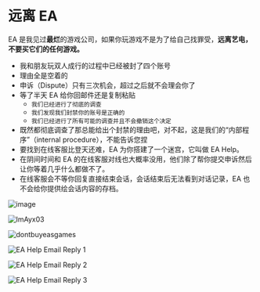 # 远离 EA
EA 是我见过**最烂**的游戏公司，如果你玩游戏不是为了给自己找罪受，**远离艺电，不要买它们的任何游戏。**

- 我和朋友玩双人成行的过程中已经被封了四个账号
- 理由全是空着的
- 申诉（Dispute）只有三次机会，超过之后就不会理会你了
- 等了半天 EA 给你回邮件还是复制粘贴
  - `我们已经进行了彻底的调查`
  - `我们发现我们封禁你的账号是正确的`
  - `我们已经进行了所有可能的调查并且不会撤销这个决定`
- 既然都彻底调查了那总能给出个封禁的理由吧，对不起，这是我们的“内部程序”（internal procedure），不能告诉您捏
- 要找到在线客服比登天还难，EA 为你搭建了一个迷宫，它叫做 EA Help。
- 在阴间时间和 EA 的在线客服对线也大概率没用，他们除了帮你提交申诉然后让你等着几乎什么都做不了。
- 在线客服会不等你回复直接结束会话，会话结束后无法看到对话记录，EA 也不会给你提供绘会话内容的存档。

![image](https://github.com/Ayx03/EA/assets/75155322/97e34f39-bd13-487c-926b-0526e0261265)

![ImAyx03](https://github.com/Ayx03/EA/assets/75155322/980dbe21-31fa-47c7-940c-f1bac0260945)

![dontbuyeasgames](https://github.com/Ayx03/EA/assets/75155322/34f1d628-80fc-4f89-a9b7-1daa38ff7e41)

![EA Help Email Reply 1](https://github.com/Ayx03/EA/assets/75155322/14582756-6c00-4c4f-a272-382ded9e38ce)

![EA Help Email Reply 2](https://github.com/Ayx03/StayAwayFromEA/assets/75155322/5f49053d-db91-41ff-a0dc-3895cfc6711f)

![EA Help Email Reply 3](https://github.com/Ayx03/StayAwayFromEA/assets/75155322/94b74855-4a43-46e9-be04-9d30ee6f3498)
